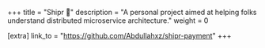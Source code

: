 +++
title = "Shipr 🚢"
description = "A personal project aimed at helping folks understand distributed microservice architecture."
weight = 0

[extra]
link_to = "https://github.com/Abdullahxz/shipr-payment"
+++